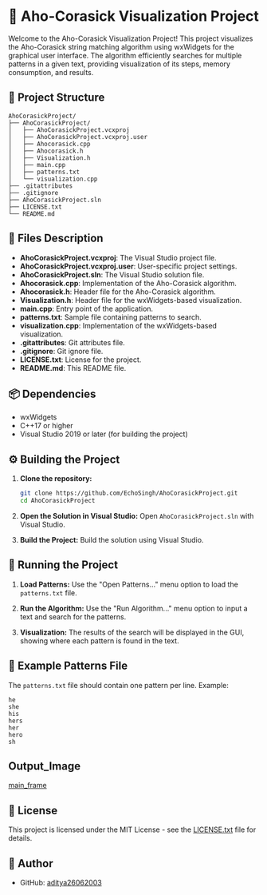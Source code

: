 
# 🎯 Aho-Corasick Visualization Project

Welcome to the Aho-Corasick Visualization Project! This project visualizes the Aho-Corasick string matching algorithm using wxWidgets for the graphical user interface. The algorithm efficiently searches for multiple patterns in a given text, providing visualization of its steps, memory consumption, and results.

## 📁 Project Structure

```
AhoCorasickProject/
├── AhoCorasickProject/
│   ├── AhoCorasickProject.vcxproj
│   ├── AhoCorasickProject.vcxproj.user
│   ├── Ahocorasick.cpp
│   ├── Ahocorasick.h
│   ├── Visualization.h
│   ├── main.cpp
│   ├── patterns.txt
│   └── visualization.cpp
├── .gitattributes
├── .gitignore
├── AhoCorasickProject.sln
├── LICENSE.txt
└── README.md
```

## 📝 Files Description

- **AhoCorasickProject.vcxproj**: The Visual Studio project file.
- **AhoCorasickProject.vcxproj.user**: User-specific project settings.
- **AhoCorasickProject.sln**: The Visual Studio solution file.
- **Ahocorasick.cpp**: Implementation of the Aho-Corasick algorithm.
- **Ahocorasick.h**: Header file for the Aho-Corasick algorithm.
- **Visualization.h**: Header file for the wxWidgets-based visualization.
- **main.cpp**: Entry point of the application.
- **patterns.txt**: Sample file containing patterns to search.
- **visualization.cpp**: Implementation of the wxWidgets-based visualization.
- **.gitattributes**: Git attributes file.
- **.gitignore**: Git ignore file.
- **LICENSE.txt**: License for the project.
- **README.md**: This README file.

## 📦 Dependencies

- wxWidgets
- C++17 or higher
- Visual Studio 2019 or later (for building the project)

## ⚙️ Building the Project

1. **Clone the repository:**
   ```bash
   git clone https://github.com/EchoSingh/AhoCorasickProject.git
   cd AhoCorasickProject
   ```

2. **Open the Solution in Visual Studio:**
   Open `AhoCorasickProject.sln` with Visual Studio.

3. **Build the Project:**
   Build the solution using Visual Studio.

## 🚀 Running the Project

1. **Load Patterns:**
   Use the "Open Patterns..." menu option to load the `patterns.txt` file.

2. **Run the Algorithm:**
   Use the "Run Algorithm..." menu option to input a text and search for the patterns.

3. **Visualization:**
   The results of the search will be displayed in the GUI, showing where each pattern is found in the text.

## 📄 Example Patterns File

The `patterns.txt` file should contain one pattern per line. Example:
```
he
she
his
hers
her
hero
sh
```
## Output_Image
[main_frame](https://github.com/EchoSingh/AhoCorasickProject/blob/master/Screenshots/Screenshot%202024-07-14%20205250.png)
## 📜 License

This project is licensed under the MIT License - see the [LICENSE.txt](LICENSE.txt) file for details.

## 👤 Author

- GitHub: [aditya26062003](https://github.com/EchoSingh)
